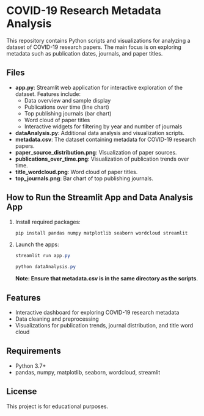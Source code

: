# COVID-19 Research Metadata Analysis

This repository contains Python scripts and visualizations for analyzing a dataset of COVID-19 research papers. The main focus is on exploring metadata such as publication dates, journals, and paper titles.

## Files

- **app.py**: Streamlit web application for interactive exploration of the dataset. Features include:
  - Data overview and sample display
  - Publications over time (line chart)
  - Top publishing journals (bar chart)
  - Word cloud of paper titles
  - Interactive widgets for filtering by year and number of journals
- **dataAnalysis.py**: Additional data analysis and visualization scripts.
- **metadata.csv**: The dataset containing metadata for COVID-19 research papers.
- **paper_source_distribution.png**: Visualization of paper sources.
- **publications_over_time.png**: Visualization of publication trends over time.
- **title_wordcloud.png**: Word cloud of paper titles.
- **top_journals.png**: Bar chart of top publishing journals.

## How to Run the Streamlit App and Data Analysis App

1. Install required packages:
   ```powershell
   pip install pandas numpy matplotlib seaborn wordcloud streamlit
   ```
2. Launch the apps:
   ```powershell
   streamlit run app.py
   ```
   ```powershell
   python dataAnalysis.py
   ```
   **Note: Ensure that metadata.csv is in the same directory as the scripts**.

## Features

- Interactive dashboard for exploring COVID-19 research metadata
- Data cleaning and preprocessing
- Visualizations for publication trends, journal distribution, and title word cloud

## Requirements
- Python 3.7+
- pandas, numpy, matplotlib, seaborn, wordcloud, streamlit

## License
This project is for educational purposes.

